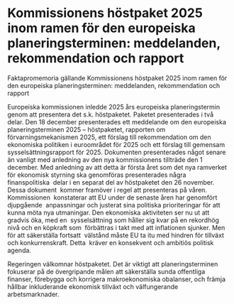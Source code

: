 # Kommissionens höstpaket 2025 inom ramen för den europeiska planeringsterminen: meddelanden, rekommendation och rapport

Faktapromemoria gällande Kommissionens höstpaket 2025 inom ramen för den
europeiska planeringsterminen: meddelanden,
rekommendation och rapport

Europeiska kommissionen inledde 2025 års europeiska planeringstermin genom att presentera det s.k. höstpaketet. Paketet presenterades i två delar. Den 18 december presenterades ett meddelande om den europeiska planeringsterminen 2025 – höstpaketet, rapporten om  förvarningsmekanismen 2025, ett förslag till rekommendation om den  ekonomiska politiken i euroområdet för 2025 och ett förslag till gemensam  sysselsättningsrapport för 2025. Dokumenten presenterades något senare  än vanligt med anledning av den nya kommissionens tillträde den 1  december. Med anledning av att detta är första året som det nya ramverket  för ekonomisk styrning ska genomföras presenterades några finanspolitiska  delar i en separat del av höstpaketet den 26 november. Dessa dokument  kommer framöver i regel att presenteras på våren. Kommissionen  konstaterar att EU under de senaste åren har genomfört djupgående  anpassningar och justerat sina politiska prioriteringar för att kunna möta nya utmaningar. Den ekonomiska aktiviteten ser nu ut att gradvis öka, med en  sysselsättning som håller sig kvar på en rekordhög nivå och en köpkraft som  förbättras i takt med att inflationen sjunker. Men för att säkerställa fortsatt  välstånd måste EU ta itu med hindren för tillväxt och konkurrenskraft. Detta  kräver en konsekvent och ambitiös politisk agenda.

Regeringen välkomnar höstpaketet. Det är viktigt att planeringsterminen fokuserar på de övergripande målen att säkerställa sunda offentliga finanser, förebygga och korrigera makroekonomiska obalanser, och främja hållbar inkluderande ekonomisk tillväxt och välfungerande arbetsmarknader.
